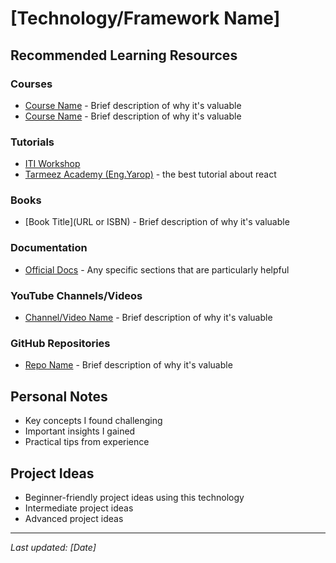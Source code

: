 # [Technology/Framework Name]

## Recommended Learning Resources

### Courses
- [Course Name](URL) - Brief description of why it's valuable
- [Course Name](URL) - Brief description of why it's valuable

### Tutorials
- [ITI Workshop](https://www.youtube.com/playlist?list=PLLWuK602vNiXfozP5ei2k0BpGNcU3_7_H)
- [Tarmeez Academy (Eng.Yarop)](https://www.youtube.com/playlist?list=PLYyqC4bNbCIdSZ-JayMLl4WO2Cr995vyS) - the best tutorial about react
### Books
- [Book Title](URL or ISBN) - Brief description of why it's valuable

### Documentation
- [Official Docs](URL) - Any specific sections that are particularly helpful

### YouTube Channels/Videos
- [Channel/Video Name](URL) - Brief description of why it's valuable

### GitHub Repositories
- [Repo Name](URL) - Brief description of why it's valuable

## Personal Notes
- Key concepts I found challenging
- Important insights I gained
- Practical tips from experience

## Project Ideas
- Beginner-friendly project ideas using this technology
- Intermediate project ideas
- Advanced project ideas

---
*Last updated: [Date]*